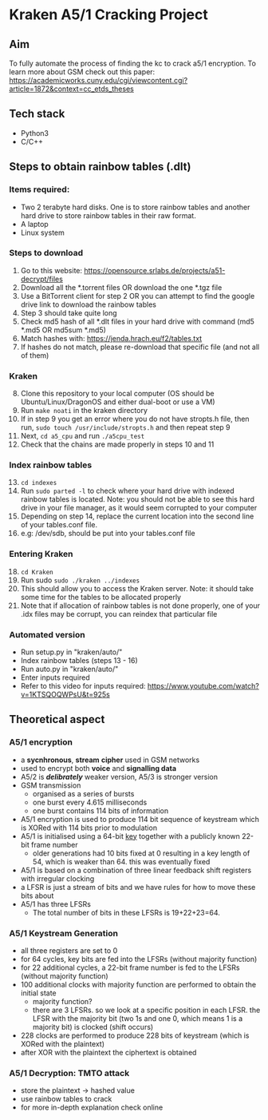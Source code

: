 # Kraken A5/1 Cracking Project

## Aim 
To fully automate the process of finding the kc to crack a5/1 encryption.
To learn more about GSM check out this paper: https://academicworks.cuny.edu/cgi/viewcontent.cgi?article=1872&context=cc_etds_theses

## Tech stack
- Python3
- C/C++

## Steps to obtain rainbow tables (.dlt)
### Items required:
- Two 2 terabyte hard disks. One is to store rainbow tables and another hard drive to store rainbow tables in their raw format.
- A laptop
- Linux system
### Steps to download
1. Go to this website: https://opensource.srlabs.de/projects/a51-decrypt/files
2. Download all the *.torrent files OR download the one *.tgz file
3. Use a BitTorrent client for step 2 OR you can attempt to find the google drive link to download the rainbow tables
4. Step 3 should take quite long 
5. Check md5 hash of all *.dlt files in your hard drive with command (md5 *.md5 OR md5sum *.md5) 
6. Match hashes with: https://jenda.hrach.eu/f2/tables.txt 
7. If hashes do not match, please re-download that specific file (and not all of them) 
### Kraken
8. Clone this repository to your local computer (OS should be Ubuntu/Linux/DragonOS and either dual-boot or use a VM)
9. Run `make noati` in the kraken directory
10. If in step 9 you get an error where you do not have stropts.h file, then run, `sudo touch /usr/include/stropts.h` and then repeat step 9
11. Next, `cd a5_cpu` and run `./a5cpu_test`
12. Check that the chains are made properly in steps 10 and 11
### Index rainbow tables
13. `cd indexes`
14. Run `sudo parted -l` to check where your hard drive with indexed rainbow tables is located. Note: you should not be able to see this hard drive in your file manager, as it would seem corrupted to your computer
15. Depending on step 14, replace the current location into the second line of your tables.conf file.
16. e.g: /dev/sdb, should be put into your tables.conf file
### Entering Kraken
18. `cd Kraken`
19. Run sudo `sudo ./kraken ../indexes`
20. This should allow you to access the Kraken server. Note: it should take some time for the tables to be allocated properly
21. Note that if allocation of rainbow tables is not done properly, one of your .idx files may be corrupt, you can reindex that particular file
### Automated version
- Run setup.py in "kraken/auto/"
- Index rainbow tables (steps 13 - 16)
- Run auto.py in "kraken/auto/"
- Enter inputs required
- Refer to this video for inputs required: https://www.youtube.com/watch?v=1KTSQOQWPsU&t=925s

## Theoretical aspect
### A5/1 encryption
- a **sycnhronous**, **stream** **cipher** used in GSM networks
- used to encrypt both **********voice********** and ******************************signalling data******************************
- A5/2 is ***********delibrately*********** weaker version, A5/3 is stronger version
- GSM transmission
    - organised as a series of bursts
    - one burst every 4.615 milliseconds
    - one burst contains 114 bits of information
- A5/1 encryption is used to produce 114 bit sequence of keystream which is XORed with 114 bits prior to modulation
- A5/1 is initialised using a 64-bit [key](https://en.wikipedia.org/wiki/Key_(cryptography)) together with a publicly known 22-bit frame number
    - older generations had 10 bits fixed at 0 resulting in a key length of 54, which is weaker than 64. this was eventually fixed
- A5/1 is based on a combination of three linear feedback shift registers with irregular clocking
- a LFSR is just a stream of bits and we have rules for how to move these bits about
- A5/1 has three LFSRs
    - The total number of bits in these LFSRs is 19+22+23=64.

### A5/1 Keystream Generation
- all three registers are set to 0
- for 64 cycles, key bits are fed into the LFSRs (without majority function)
- for 22 additional cycles, a 22-bit frame number is fed to the LFSRs (without majority function)
- 100 additional clocks with majority function are performed to obtain the initial state
    - majority function?
    - there are 3 LFSRs. so we look at a specific position in each LFSR. the LFSR with the majority bit (two 1s and one 0, which means 1 is a majority bit) is clocked (shift occurs)
- 228 clocks are performed to produce 228 bits of keystream (which is XORed with the plaintext)
- after XOR with the plaintext the ciphertext is obtained

### A5/1 Decryption: TMTO attack
- store the plaintext -> hashed value
- use rainbow tables to crack
- for more in-depth explanation check online
